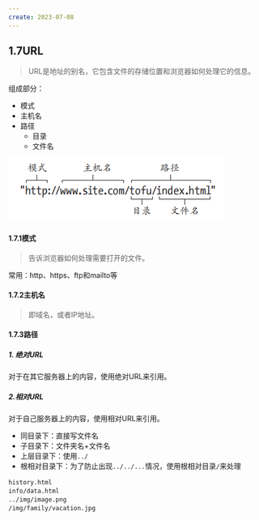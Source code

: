 ```yaml
---
create: 2023-07-08
---
```

## 1.7URL

> URL是地址的别名，它包含文件的存储位置和浏览器如何处理它的信息。

组成部分：

* 模式
* 主机名
* 路径
	* 目录
	* 文件名

![](picture/URL.png)

#### 1.7.1模式

>告诉浏览器如何处理需要打开的文件。

常用：http、https、ftp和mailto等

#### 1.7.2主机名

> 即域名，或者IP地址。

#### 1.7.3路径

##### 1. 绝对URL

对于在其它服务器上的内容，使用绝对URL来引用。

##### 2.相对URL

对于自己服务器上的内容，使用相对URL来引用。

* 同目录下：直接写文件名
* 子目录下：文件夹名+文件名
* 上层目录下：使用`../`
* 根相对目录下：为了防止出现`../../...`情况，使用根相对目录`/`来处理

```html
history.html
info/data.html
../img/image.png
/img/family/vacation.jpg
```

